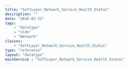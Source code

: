 ```yaml
---
title: "SoftLayer_Network_Service_Health_Status"
description: ""
date: "2018-02-12"
tags:
    - "datatype"
    - "sldn"
    - "Network"
classes:
    - "SoftLayer_Network_Service_Health_Status"
type: "reference"
layout: "datatype"
mainService : "SoftLayer_Network_Service_Health_Status"
---
```

